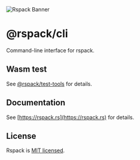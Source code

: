 <picture>
  <img alt="Rspack Banner" src="https://assets.rspack.rs/rspack/rspack-banner.png">
</picture>

# @rspack/cli

Command-line interface for rspack.

## Wasm test

See [@rspack/test-tools](../rspack-test-tools) for details.

## Documentation

See [https://rspack.rs](https://rspack.rs) for details.

## License

Rspack is [MIT licensed](https://github.com/web-infra-dev/rspack/blob/main/LICENSE).
